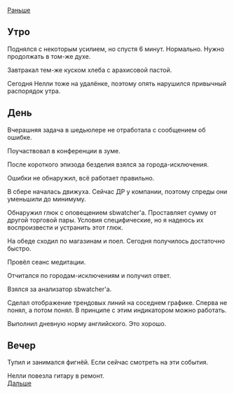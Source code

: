 [Раньше](2020.11.10.md)  
## Утро
Поднялся с некоторым усилием, но спустя 6 минут. Нормально. Нужно продолжать в том-же духе.

Завтракал тем-же куском хлеба с арахисовой пастой.

Сегодня Нелли тоже на удалёнке, поэтому опять нарушился привычный распорядок утра.
## День
Вчерашняя задача в шедьюлере не отработала с сообщением об ошибке. 

Поучаствовал в конференции в зуме.

После короткого эпизода безделия взялся за города-исключения.

Ошибки не обнаружил, всё работает правильно.

В сбере началась движуха. Сейчас ДР у компании, поэтому спреды они уменьшили до минимуму.

Обнаружил глюк с оповещением sbwatcher'а. Проставляет сумму от другой торговой пары. Условия специфические, но я надеюсь их воспроизвести и устранить этот глюк.

На обеде сходил по магазинам и поел. Сегодня получилось достаточно быстро.

Провёл сеанс медитации.

Отчитался по городам-исключениям и получил ответ.

Взялся за анализатор sbwatcher'а.

Сделал отображение трендовых линий на соседнем графике. Сперва не понял, а потом понял. В принципе с этим индикатором можно работать.

Выполнил дневную норму английского. Это хорошо.
## Вечер
Тупил и занимался фигнёй. Если сейчас смотреть на эти события.

Нелли повезла гитару в ремонт.  
[Дальше](2020.11.12.md)
